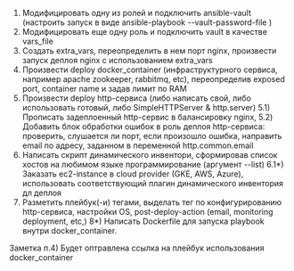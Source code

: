1) Модифицировать одну из ролей и подключить ansible-vault (настроить запуск в виде ansible-playbook --vault-password-file <file>)
2) Модифицировать еще одну роль и подключить vault в качестве vars_file
3) Создать extra_vars, переопределить в нем порт nginx, произвести запуск деплоя nginx с использованием extra_vars
4) Произвести deploy docker_container (инфраструктурного сервиса, например apache zookeeper, rabbitmq, etc), переопределив exposed port, container name и задав лимит по RAM
5) Произвести deploy http-сервиса (либо написать свой, либо использовать готовый, либо SimpleHTTPServer & http.server)
5.1) Прописать задеплоенный http-сервис в балансировку nginx,
5.2) Добавить блок обработки ошибок в роль деплоя http-сервиса: проверить, слушается ли порт, если произошло ошибка, направить email по адресу, заданном в переменной http.common.email
6) Написать скрипт динамического инвентори, сформировав список хостов на любимом языке программирование (аргумент --list)
6.1*) Заказать ec2-instance в cloud provider (GKE, AWS, Azure), использовать соответствующий плагин динамического инвентория дл деплоя
7) Разметить плейбук(-и) тегами, выделать тег по конфигурированию http-сервиса, настройки OS, post-deploy-action (email, monitoring deployment, etc,)
8*) Написать Dockerfile для запуска playbook внутри docker_container.

Заметка п.4) Будет оптравлена ссылка на плейбук использования docker_container
